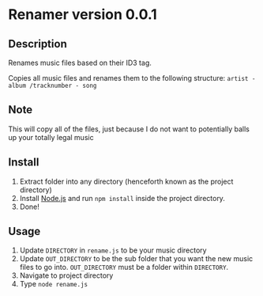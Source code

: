# Renamer version 0.0.1

## Description ##
Renames music files based on their ID3 tag.

Copies all music files and renames them to the following structure:
`artist - album /tracknumber - song`

## Note ##
This will copy all of the files, just because I do not want to potentially balls up your totally legal music

## Install ##
1. Extract folder into any directory (henceforth known as the project directory)
2. Install [Node.js](http://nodejs.org) and run `npm install` inside the project directory.
3. Done!

## Usage ##
1. Update `DIRECTORY` in `rename.js` to be your music directory
2. Update `OUT_DIRECTORY` to be the sub folder that you want the new music files to go into. `OUT_DIRECTORY` must be a folder within `DIRECTORY`.
3. Navigate to project directory
4. Type `node rename.js`